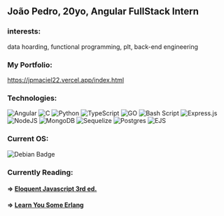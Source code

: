 ## João Pedro, 20yo, Angular FullStack Intern

### interests:
data hoarding, functional programming, plt, back-end engineering

### My Portfolio:
https://jpmaciel22.vercel.app/index.html

### Technologies:
![Angular](https://img.shields.io/badge/angular-%23DD0031.svg?style=for-the-badge&logo=angular&logoColor=white) ![C](https://img.shields.io/badge/c-%2300599C.svg?style=for-the-badge&logo=c&logoColor=white) ![Python](https://img.shields.io/badge/python-3670A0?style=for-the-badge&logo=python&logoColor=ffdd54) ![TypeScript](https://img.shields.io/badge/typescript-%23007ACC.svg?style=for-the-badge&logo=typescript&logoColor=white) ![GO](https://img.shields.io/badge/Go-00ADD8?logo=Go&logoColor=white&style=for-the-badge) ![Bash Script](https://img.shields.io/badge/bash_script-%23121011.svg?style=for-the-badge&logo=gnu-bash&logoColor=white) ![Express.js](https://img.shields.io/badge/express.js-%23404d59.svg?style=for-the-badge&logo=express&logoColor=%2361DAFB) ![NodeJS](https://img.shields.io/badge/node.js-6DA55F?style=for-the-badge&logo=node.js&logoColor=white) ![MongoDB](https://img.shields.io/badge/MongoDB-%234ea94b.svg?style=for-the-badge&logo=mongodb&logoColor=white) ![Sequelize](https://img.shields.io/badge/Sequelize-52B0E7?style=for-the-badge&logo=Sequelize&logoColor=white) ![Postgres](https://img.shields.io/badge/postgres-%23316192.svg?style=for-the-badge&logo=postgresql&logoColor=white) ![EJS](https://img.shields.io/badge/ejs-b4ca65.svg?style=for-the-badge&logo=EJS&logoColor=ac1d53)

### Current OS:
![Debian Badge](https://img.shields.io/badge/Debian-A81D33?logo=debian&logoColor=fff&style=for-the-badge)

### Currently Reading:
#### => [Eloquent Javascript 3rd ed.](https://eloquentjavascript.net/)
#### => [Learn You Some Erlang](https://learnyousomeerlang.com/)
